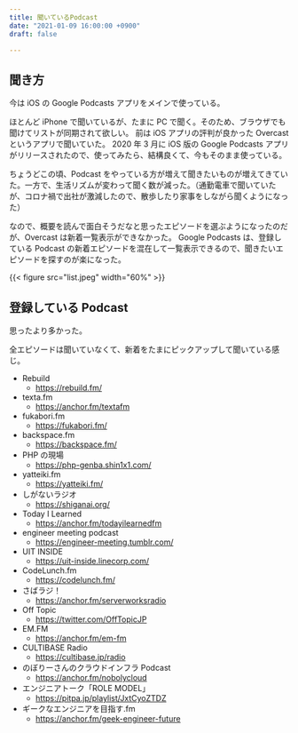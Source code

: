 ```yaml
---
title: 聞いているPodcast
date: "2021-01-09 16:00:00 +0900"
draft: false

---
```


## 聞き方

今は iOS の Google Podcasts アプリをメインで使っている。

ほとんど iPhone で聞いているが、たまに PC で聞く。そのため、ブラウザでも聞けてリストが同期されて欲しい。
前は iOS アプリの評判が良かった Overcast というアプリで聞いていた。
2020 年 3 月に iOS 版の Google Podcasts アプリがリリースされたので、使ってみたら、結構良くて、今もそのまま使っている。

ちょうどこの頃、Podcast をやっている方が増えて聞きたいものが増えてきていた。一方で、生活リズムが変わって聞く数が減った。（通勤電車で聞いていたが、コロナ禍で出社が激減したので、散歩したり家事をしながら聞くようになった）

なので、概要を読んで面白そうだなと思ったエピソードを選ぶようになったのだが、Overcast は新着一覧表示ができなかった。
Google Podcasts は、登録している Podcast の新着エピソードを混在して一覧表示できるので、聞きたいエピソードを探すのが楽になった。

{{< figure src="list.jpeg" width="60%" >}}

## 登録している Podcast

思ったより多かった。

全エピソードは聞いていなくて、新着をたまにピックアップして聞いている感じ。

- Rebuild
  - https://rebuild.fm/
- texta.fm
  - https://anchor.fm/textafm
- fukabori.fm
  - https://fukabori.fm/
- backspace.fm
  - https://backspace.fm/
- PHP の現場
  - https://php-genba.shin1x1.com/
- yatteiki.fm
  - https://yatteiki.fm/
- しがないラジオ
  - https://shiganai.org/
- Today I Learned
  - https://anchor.fm/todayilearnedfm
- engineer meeting podcast
  - https://engineer-meeting.tumblr.com/
- UIT INSIDE
  - https://uit-inside.linecorp.com/
- CodeLunch.fm
  - https://codelunch.fm/
- さばラジ！
  - https://anchor.fm/serverworksradio
- Off Topic
  - https://twitter.com/OffTopicJP
- EM.FM
  - https://anchor.fm/em-fm
- CULTIBASE Radio
  - https://cultibase.jp/radio
- のぼりーさんのクラウドインフラ Podcast
  - https://anchor.fm/nobolycloud
- エンジニアトーク「ROLE MODEL」
  - https://pitpa.jp/playlist/JxtCyoZTDZ
- ギークなエンジニアを目指す.fm
  - https://anchor.fm/geek-engineer-future
